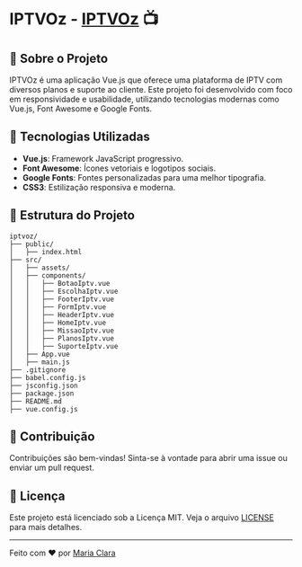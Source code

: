 # IPTVOz - [IPTVOz]([https://www.iptvoz.com.br/]) 📺

## 🔧 Sobre o Projeto

IPTVOz é uma aplicação Vue.js que oferece uma plataforma de IPTV com diversos planos e suporte ao cliente. Este projeto foi desenvolvido com foco em responsividade e usabilidade, utilizando tecnologias modernas como Vue.js, Font Awesome e Google Fonts.

## 🚀 Tecnologias Utilizadas

- **Vue.js**: Framework JavaScript progressivo.
- **Font Awesome**: Ícones vetoriais e logotipos sociais.
- **Google Fonts**: Fontes personalizadas para uma melhor tipografia.
- **CSS3**: Estilização responsiva e moderna.

## 📁 Estrutura do Projeto

```plaintext
iptvoz/
├── public/
│   ├── index.html
├── src/
│   ├── assets/
│   ├── components/
│   │   ├── BotaoIptv.vue
│   │   ├── EscolhaIptv.vue
│   │   ├── FooterIptv.vue
│   │   ├── FormIptv.vue
│   │   ├── HeaderIptv.vue
│   │   ├── HomeIptv.vue
│   │   ├── MissaoIptv.vue
│   │   ├── PlanosIptv.vue
│   │   ├── SuporteIptv.vue
│   ├── App.vue
│   ├── main.js
├── .gitignore
├── babel.config.js
├── jsconfig.json
├── package.json
├── README.md
├── vue.config.js
```

## 🤝 Contribuição

Contribuições são bem-vindas! Sinta-se à vontade para abrir uma issue ou enviar um pull request.

## 📜 Licença

Este projeto está licenciado sob a Licença MIT. Veja o arquivo [LICENSE](LICENSE) para mais detalhes.

---

Feito com ❤️ por [Maria Clara](https://github.com/MariaClaraRVN)
